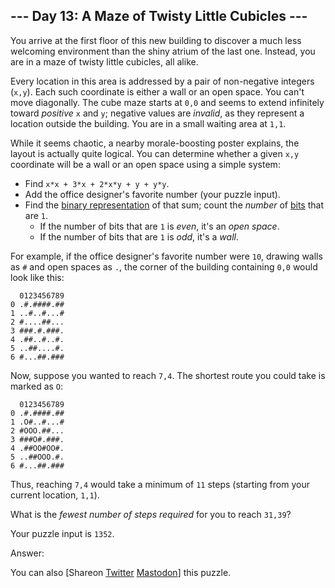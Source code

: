 \--- Day 13: A Maze of Twisty Little Cubicles ---
----------

You arrive at the first floor of this new building to discover a much less welcoming environment than the shiny atrium of the last one. Instead, you are in a maze of twisty little cubicles, all alike.

Every location in this area is addressed by a pair of non-negative integers (`x,y`). Each such coordinate is either a wall or an open space. You can't move diagonally. The cube maze starts at `0,0` and seems to extend infinitely toward *positive* `x` and `y`; negative values are *invalid*, as they represent a location outside the building. You are in a small waiting area at `1,1`.

While it seems chaotic, a nearby morale-boosting poster explains, the layout is actually quite logical. You can determine whether a given `x,y` coordinate will be a wall or an open space using a simple system:

* Find `x*x + 3*x + 2*x*y + y + y*y`.
* Add the office designer's favorite number (your puzzle input).
* Find the [binary representation](https://en.wikipedia.org/wiki/Binary_number) of that sum; count the *number* of [bits](https://en.wikipedia.org/wiki/Bit) that are `1`.
  * If the number of bits that are `1` is *even*, it's an *open space*.
  * If the number of bits that are `1` is *odd*, it's a *wall*.

For example, if the office designer's favorite number were `10`, drawing walls as `#` and open spaces as `.`, the corner of the building containing `0,0` would look like this:

```
  0123456789
0 .#.####.##
1 ..#..#...#
2 #....##...
3 ###.#.###.
4 .##..#..#.
5 ..##....#.
6 #...##.###

```

Now, suppose you wanted to reach `7,4`. The shortest route you could take is marked as `O`:

```
  0123456789
0 .#.####.##
1 .O#..#...#
2 #OOO.##...
3 ###O#.###.
4 .##OO#OO#.
5 ..##OOO.#.
6 #...##.###

```

Thus, reaching `7,4` would take a minimum of `11` steps (starting from your current location, `1,1`).

What is the *fewest number of steps required* for you to reach `31,39`?

Your puzzle input is `1352`.

Answer:

You can also [Shareon [Twitter](https://twitter.com/intent/tweet?text=%22A+Maze+of+Twisty+Little+Cubicles%22+%2D+Day+13+%2D+Advent+of+Code+2016&url=https%3A%2F%2Fadventofcode%2Ecom%2F2016%2Fday%2F13&related=ericwastl&hashtags=AdventOfCode) [Mastodon](javascript:void(0);)] this puzzle.